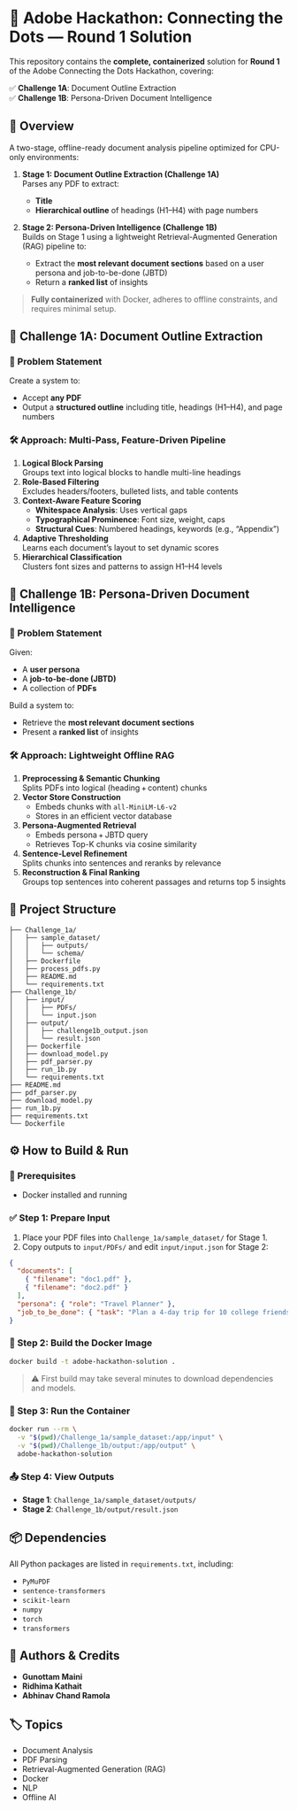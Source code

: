 # 🧠 Adobe Hackathon: Connecting the Dots — Round 1 Solution

This repository contains the **complete, containerized** solution for **Round 1** of the Adobe Connecting the Dots Hackathon, covering:

✅ **Challenge 1A**: Document Outline Extraction  
✅ **Challenge 1B**: Persona-Driven Document Intelligence  

## 📘 Overview

A two-stage, offline-ready document analysis pipeline optimized for CPU-only environments:

1. **Stage 1: Document Outline Extraction (Challenge 1A)**  
   Parses any PDF to extract:
   - **Title**  
   - **Hierarchical outline** of headings (H1–H4) with page numbers  

2. **Stage 2: Persona-Driven Intelligence (Challenge 1B)**  
   Builds on Stage 1 using a lightweight Retrieval-Augmented Generation (RAG) pipeline to:
   - Extract the **most relevant document sections** based on a user persona and job-to-be-done (JBTD)  
   - Return a **ranked list** of insights  

> **Fully containerized** with Docker, adheres to offline constraints, and requires minimal setup.

## 🚀 Challenge 1A: Document Outline Extraction

### 📌 Problem Statement

Create a system to:
- Accept **any PDF**  
- Output a **structured outline** including title, headings (H1–H4), and page numbers  

### 🛠️ Approach: Multi-Pass, Feature-Driven Pipeline

1. **Logical Block Parsing**  
   Groups text into logical blocks to handle multi-line headings  
2. **Role-Based Filtering**  
   Excludes headers/footers, bulleted lists, and table contents  
3. **Context-Aware Feature Scoring**  
   - **Whitespace Analysis**: Uses vertical gaps  
   - **Typographical Prominence**: Font size, weight, caps  
   - **Structural Cues**: Numbered headings, keywords (e.g., “Appendix”)  
4. **Adaptive Thresholding**  
   Learns each document’s layout to set dynamic scores  
5. **Hierarchical Classification**  
   Clusters font sizes and patterns to assign H1–H4 levels  

## 🧠 Challenge 1B: Persona-Driven Document Intelligence

### 📌 Problem Statement

Given:
- A **user persona**  
- A **job-to-be-done (JBTD)**  
- A collection of **PDFs**  

Build a system to:
- Retrieve the **most relevant document sections**  
- Present a **ranked list** of insights  

### 🛠️ Approach: Lightweight Offline RAG

1. **Preprocessing & Semantic Chunking**  
   Splits PDFs into logical (heading + content) chunks  
2. **Vector Store Construction**  
   - Embeds chunks with `all-MiniLM-L6-v2`  
   - Stores in an efficient vector database  
3. **Persona-Augmented Retrieval**  
   - Embeds persona + JBTD query  
   - Retrieves Top-K chunks via cosine similarity  
4. **Sentence-Level Refinement**  
   Splits chunks into sentences and reranks by relevance  
5. **Reconstruction & Final Ranking**  
   Groups top sentences into coherent passages and returns top 5 insights  

## 📁 Project Structure

```text
├── Challenge_1a/
│   ├── sample_dataset/
│   │   ├── outputs/
│   │   └── schema/
│   ├── Dockerfile
│   ├── process_pdfs.py
│   ├── README.md
│   └── requirements.txt
├── Challenge_1b/
│   ├── input/
│   │   ├── PDFs/
│   │   └── input.json
│   ├── output/
│   │   ├── challenge1b_output.json
│   │   └── result.json
│   ├── Dockerfile
│   ├── download_model.py
│   ├── pdf_parser.py
│   ├── run_1b.py
│   └── requirements.txt
├── README.md
├── pdf_parser.py
├── download_model.py
├── run_1b.py
├── requirements.txt
└── Dockerfile
```

## ⚙️ How to Build & Run

### 🔧 Prerequisites

- Docker installed and running  

### ✅ Step 1: Prepare Input

1. Place your PDF files into `Challenge_1a/sample_dataset/` for Stage 1.  
2. Copy outputs to `input/PDFs/` and edit `input/input.json` for Stage 2:  

```json
{
  "documents": [
    { "filename": "doc1.pdf" },
    { "filename": "doc2.pdf" }
  ],
  "persona": { "role": "Travel Planner" },
  "job_to_be_done": { "task": "Plan a 4-day trip for 10 college friends." }
}
```

### 🧱 Step 2: Build the Docker Image

```bash
docker build -t adobe-hackathon-solution .
```

> ⚠️ First build may take several minutes to download dependencies and models.

### 🏃 Step 3: Run the Container

```bash
docker run --rm \
  -v "$(pwd)/Challenge_1a/sample_dataset:/app/input" \
  -v "$(pwd)/Challenge_1b/output:/app/output" \
  adobe-hackathon-solution
```

### 📤 Step 4: View Outputs

- **Stage 1**: `Challenge_1a/sample_dataset/outputs/`  
- **Stage 2**: `Challenge_1b/output/result.json`  

## 📦 Dependencies

All Python packages are listed in `requirements.txt`, including:

- `PyMuPDF`  
- `sentence-transformers`  
- `scikit-learn`  
- `numpy`  
- `torch`  
- `transformers`  

## 👥 Authors & Credits

- **Gunottam Maini**  
- **Ridhima Kathait**  
- **Abhinav Chand Ramola**  

## 🏷️ Topics

- Document Analysis  
- PDF Parsing  
- Retrieval-Augmented Generation (RAG)  
- Docker  
- NLP  
- Offline AI  
